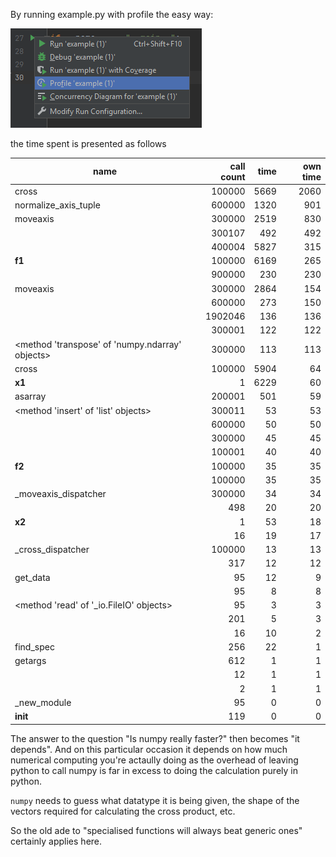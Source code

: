 
By running example.py with profile the easy way:

![pycharm progile](run_with_pycharm.png)

the time spent is presented as follows

|name|call count| time | own time |
|---|---:|---:|---:|
|cross|100000|5669|2060|
|normalize_axis_tuple|600000|1320|901|
|moveaxis|300000|2519|830|
|<built-in method numpy.array>|300107|492|492|
|<built-in method numpy.core._multiarray_umath.implement_array_function>|400004|5827|315|
|**f1**|100000|6169|265|
|<built-in method numpy.core._multiarray_umath.normalize_axis_index>|900000|230|230|
|moveaxis|300000|2864|154|
|<listcomp>|600000|273|150|
|<built-in method builtins.len>|1902046|136|136|
|<built-in method builtins.sorted>|300001|122|122|
|<method 'transpose' of 'numpy.ndarray' objects>|300000|113|113|
|cross|100000|5904|64|
|**x1**|1|6229|60|
|asarray|200001|501|59|
|<method 'insert' of 'list' objects>|300011|53|53|
|<built-in method _operator.index>|600000|50|50|
|<listcomp>|300000|45|45|
|<built-in method numpy.empty>|100001|40|40|
|**f2**|100000|35|35|
|<built-in method numpy.promote_types>|100000|35|35|
|_moveaxis_dispatcher|300000|34|34|
|<built-in method nt.stat>|498|20|20|
|**x2**|1|53|18|
|<built-in method _imp.create_dynamic>|16|19|17|
|_cross_dispatcher|100000|13|13|
|<built-in method builtins.compile>|317|12|12|
|get_data|95|12|9|
|<built-in method marshal.loads>|95|8|8|
|<method 'read' of '_io.FileIO' objects>|95|3|3|
|<built-in method builtins.__build_class__>|201|5|3|
|<built-in method _imp.exec_dynamic>|16|10|2|
|find_spec|256|22|1|
|getargs|612|1|1|
|<built-in method nt.listdir>|12|1|1|
|<built-in method _ctypes.LoadLibrary>|2|1|1|
|_new_module|95|0|0|
|__init__|119|0|0|

The answer to the question "Is numpy really faster?" then becomes "it depends". And on this particular
occasion it depends on how much numerical computing you're actaully doing as the overhead of leaving
python to call numpy is far in excess to doing the calculation purely in python.

`numpy` needs to guess what datatype it is being given, the shape of the vectors required for calculating
the cross product, etc.

So the old ade to "specialised functions will always beat generic ones" certainly applies here.
